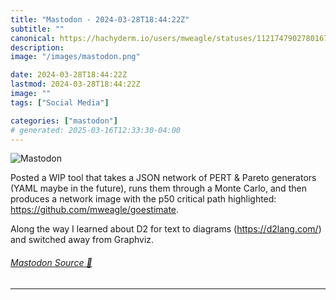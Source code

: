 ```yaml
---
title: "Mastodon - 2024-03-28T18:44:22Z"
subtitle: ""
canonical: https://hachyderm.io/users/mweagle/statuses/112174790278016743
description:
image: "/images/mastodon.png"

date: 2024-03-28T18:44:22Z
lastmod: 2024-03-28T18:44:22Z
image: ""
tags: ["Social Media"]

categories: ["mastodon"]
# generated: 2025-03-16T12:33:30-04:00
---
```

![Mastodon](/images/mastodon.png)

<p>Posted a WIP tool that takes a JSON network of PERT &amp; Pareto generators (YAML maybe in the future), runs them through a Monte Carlo, and then produces a network image with the p50 critical path highlighted: <a href="https://github.com/mweagle/goestimate" target="_blank" rel="nofollow noopener noreferrer" translate="no"><span class="invisible">https://</span><span class="">github.com/mweagle/goestimate</span><span class="invisible"></span></a>. </p><p>Along the way I learned about D2 for text to diagrams (<a href="https://d2lang.com/" target="_blank" rel="nofollow noopener noreferrer" translate="no"><span class="invisible">https://</span><span class="">d2lang.com/</span><span class="invisible"></span></a>) and switched away from Graphviz.</p>


###### [Mastodon Source 🐘](https://hachyderm.io/@mweagle/112174790278016743)

___
